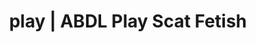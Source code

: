---
categories:
- NSFW Art
- Latex Fetish
- Slow Burn
- Inclusive Desire
- Virtual Sex
image: /assets/images/1747714219829.jpg
layout: post
schema:
  description: Premium adult content featuring Scat Fetish, ABDL Play. High-quality
    images with erotic themes.
  keywords:
  - ASMR Porn
  - ABDL Play
  - Sapphic Desires
  - Alt Aesthetic
  - Ethical Porn
  - AI Erotica
  - Scat Fetish
  name: 1747714219829 | Scat Fetish ABDL Play
  type: VisualArtwork
seo:
  description: Featured content with sensual Scat Fetish, ABDL Play. HD images available.
  keywords: Scat Fetish, ABDL Play
  og_image: /assets/images/1747714219829.jpg
  schema_type: VisualArtwork
tags:
- '#play'
- Scat Fetish
- ABDL Play
title: play | ABDL Play Scat Fetish
---